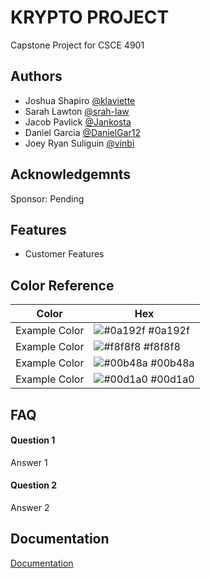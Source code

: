 
# KRYPTO PROJECT

Capstone Project for CSCE 4901


## Authors

- Joshua Shapiro [@klaviette](https://github.com/klaviette)
- Sarah Lawton [@srah-law](https://github.com/srah-law)
- Jacob Pavlick [@Jankosta](https://github.com/Jankosta)
- Daniel Garcia [@DanielGar12](https://www.github.com/DanielGar12)
- Joey Ryan Suliguin [@vinbi](https://github.com/vinbi07e)


## Acknowledgemnts
Sponsor: Pending


## Features

- Customer Features


## Color Reference

| Color             | Hex                                                                |
| ----------------- | ------------------------------------------------------------------ |
| Example Color | ![#0a192f](https://via.placeholder.com/10/0a192f?text=+) #0a192f |
| Example Color | ![#f8f8f8](https://via.placeholder.com/10/f8f8f8?text=+) #f8f8f8 |
| Example Color | ![#00b48a](https://via.placeholder.com/10/00b48a?text=+) #00b48a |
| Example Color | ![#00d1a0](https://via.placeholder.com/10/00b48a?text=+) #00d1a0 |


## FAQ

#### Question 1

Answer 1

#### Question 2

Answer 2


## Documentation

[Documentation](https://linktodocumentation)

